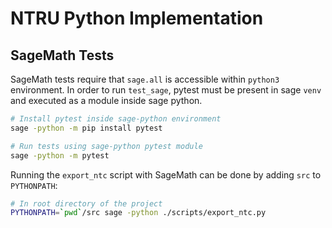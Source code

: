 # NTRU Python Implementation

## SageMath Tests

SageMath tests require that `sage.all` is accessible within `python3` environment. In order to run `test_sage`, pytest must be present in sage `venv` and executed as a module inside sage python.

```bash
# Install pytest inside sage-python environment
sage -python -m pip install pytest

# Run tests using sage-python pytest module
sage -python -m pytest
```

Running the `export_ntc` script with SageMath can be done by adding `src` to `PYTHONPATH`:

```bash
# In root directory of the project
PYTHONPATH=`pwd`/src sage -python ./scripts/export_ntc.py 
```
